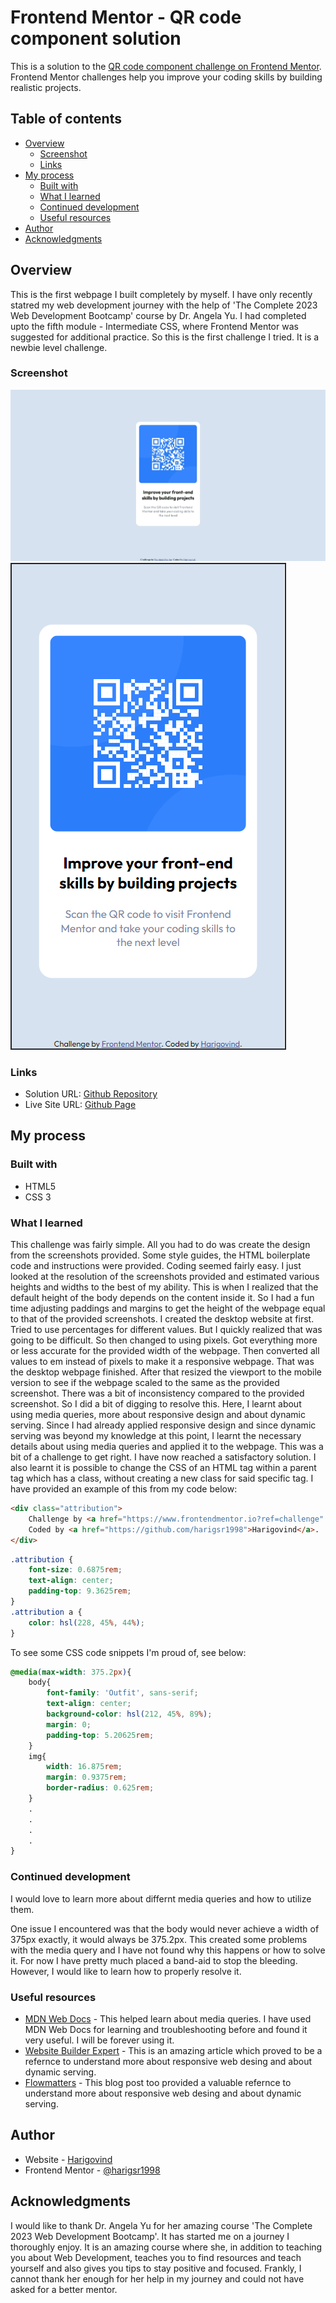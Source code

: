 # Frontend Mentor - QR code component solution

This is a solution to the [QR code component challenge on Frontend Mentor](https://www.frontendmentor.io/challenges/qr-code-component-iux_sIO_H). Frontend Mentor challenges help you improve your coding skills by building realistic projects. 

## Table of contents

- [Overview](#overview)
  - [Screenshot](#screenshot)
  - [Links](#links)
- [My process](#my-process)
  - [Built with](#built-with)
  - [What I learned](#what-i-learned)
  - [Continued development](#continued-development)
  - [Useful resources](#useful-resources)
- [Author](#author)
- [Acknowledgments](#acknowledgments)

## Overview

This is the first webpage I built completely by myself. I have only recently statred my web development journey with the help of 'The Complete 2023 Web Development Bootcamp' course by Dr. Angela Yu. I had completed upto the fifth module - Intermediate CSS, where Frontend Mentor was suggested for additional practice. So this is the first challenge I tried. It is a newbie level challenge.
### Screenshot

![](images/screenshot-webpage-desktop.jpeg)
![](images/screenshot-webpage-mobile.png)

### Links

- Solution URL: [Github Repository](https://github.com/harigsr1998/Frontend-Mentor-Challenge-1)
- Live Site URL: [Github Page](https://harigsr1998.github.io/Frontend-Mentor-Challenge-1/)

## My process

### Built with

- HTML5
- CSS 3

### What I learned

This challenge was fairly simple. All you had to do was create the design from the screenshots provided. Some style guides, the HTML boilerplate code and instructions were provided. Coding seemed fairly easy. I just looked at the resolution of the screenshots provided and estimated various heights and widths to the best of my ability. This is when I realized that the default height of the body depends on the content inside it. So I had a fun time adjusting paddings and margins to get the height of the webpage equal to that of the provided screenshots. I created the desktop website at first. Tried to use percentages for different values. But I quickly realized that was going to be difficult. So then changed to using pixels. Got everything more or less accurate for the provided width of the webpage. Then converted all values to em instead of pixels to make it a responsive webpage. That was the desktop webpage finished. After that resized the viewport to the mobile version to see if the webpage scaled to the same as the provided screenshot. There was a bit of inconsistency compared to the provided screenshot. So I did a bit of digging to resolve this. Here, I learnt about using media queries, more about responsive design and about dynamic serving. Since I had already applied responsive design and since dynamic serving was beyond my knowledge at this point, I learnt the necessary details about using media queries and applied it to the webpage. This was a bit of a challenge to get right. I have now reached a satisfactory solution. I also learnt it is possible to change the CSS of an HTML tag within a parent tag which has a class, without creating a new class for said specific tag. I have provided an example of this from my code below:

```html
<div class="attribution">
    Challenge by <a href="https://www.frontendmentor.io?ref=challenge" target="_blank">Frontend Mentor</a>. 
    Coded by <a href="https://github.com/harigsr1998">Harigovind</a>.
</div>
```
```css
.attribution {
    font-size: 0.6875rem;
    text-align: center;
    padding-top: 9.3625rem;
}
.attribution a {
    color: hsl(228, 45%, 44%);
}
```

To see some CSS code snippets I'm proud of, see below:

```css
@media(max-width: 375.2px){
    body{
        font-family: 'Outfit', sans-serif;
        text-align: center;
        background-color: hsl(212, 45%, 89%);
        margin: 0;
        padding-top: 5.20625rem;
    }
    img{
        width: 16.875rem;
        margin: 0.9375rem;
        border-radius: 0.625rem;
    }
    .
    .
    .
    .
}
```

### Continued development

I would love to learn more about differnt media queries and how to utilize them. 

One issue I encountered was that the body would never achieve a width of 375px exactly, it would always be 375.2px. This created some problems with the media query and I have not found why this happens or how to solve it. For now I have pretty much placed a band-aid to stop the bleeding. However, I would like to learn how to properly resolve it.

### Useful resources

- [MDN Web Docs](https://developer.mozilla.org/en-US/docs/Web/CSS/Media_Queries/Using_media_queries) - This helped learn about media queries. I have used MDN Web Docs for learning and troubleshooting before and found it very useful. I will be forever using it.
- [Website Builder Expert](https://www.websitebuilderexpert.com/building-websites/how-to-make-website-mobile-friendly/) - This is an amazing article which proved to be  a refernce to understand more about responsive web desing and about dynamic serving.
- [Flowmatters](https://www.flowmatters.com/blog/pros-cons-responsive-design-vs-dynamic-serving-vs-dedicated-mobile-site/) - This blog post too provided a valuable refernce to understand more about responsive web desing and about dynamic serving.

## Author

- Website - [Harigovind](https://harigsr1998.github.io/cv/)
- Frontend Mentor - [@harigsr1998](https://www.frontendmentor.io/profile/harigsr1998)

## Acknowledgments

I would like to thank Dr. Angela Yu for her amazing course 'The Complete 2023 Web Development Bootcamp'. It has started me on a journey I thoroughly enjoy. It is an amazing course where she, in addition to teaching you about Web Development, teaches you to find resources and teach yourself and also gives you tips to stay positive and focused. Frankly, I cannot thank her enough for her help in my journey and could not have asked for a better mentor.

